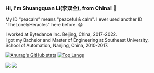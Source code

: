 ### Hi, I'm Shuangquan Li(李双全), from China! 👋
My ID “peacalm” means "peaceful & calm". I ever used another ID "TheLonelyHeracles" here before. 😂  

I worked at Bytedance Inc. Beijing, China, 2017-2022.  
I got my Bachelor and Master of Engineering at Southeast University, School of Automation, Nanjing, China, 2010-2017.  

[![Anurag's GitHub stats](https://github-readme-stats.vercel.app/api?username=peacalm&show_icons=true)](https://github.com/peacalm)
[![Top Langs](https://github-readme-stats.vercel.app/api/top-langs/?username=peacalm&layout=compact)](https://github.com/peacalm)

 <img align="center" src="https://github-readme-stats.vercel.app/api?username=peacalm&show_icons=true" />
 <img align="center" src="https://github-readme-stats.vercel.app/api/top-langs/?username=peacalm&layout=compact" />

<!--
**peacalm/peacalm** is a ✨ _special_ ✨ repository because its `README.md` (this file) appears on your GitHub profile.

Here are some ideas to get you started:

- 🔭 I’m currently working on ...
- 🌱 I’m currently learning ...
- 👯 I’m looking to collaborate on ...
- 🤔 I’m looking for help with ...
- 💬 Ask me about ...
- 📫 How to reach me: ...
- 😄 Pronouns: ...
- ⚡ Fun fact: ...
-->
